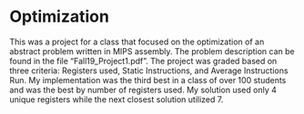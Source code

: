 # Optimization 

This was a project for a class that focused on the optimization of an abstract problem written in MIPS assembly. The problem description can be found in the file “Fall19_Project1.pdf”. The project was graded based on three criteria: Registers used, Static Instructions, and Average Instructions Run. My implementation was the third best in a class of over 100 students and was the best by number of registers used. My solution used only 4 unique registers while the next closest solution utilized 7.
